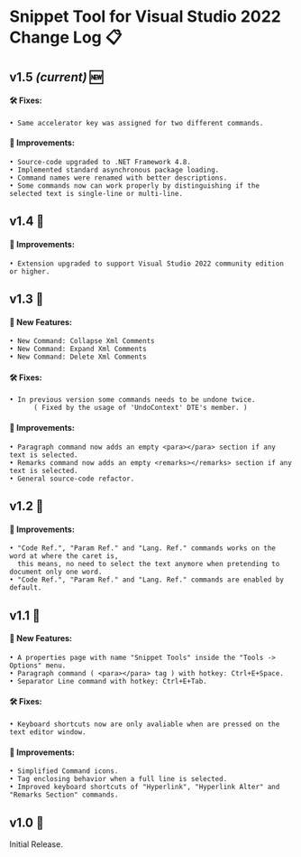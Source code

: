 # Snippet Tool for Visual Studio 2022 Change Log 📋

## v1.5 *(current)* 🆕
#### 🛠️ Fixes:
    • Same accelerator key was assigned for two different commands.
#### 🌟 Improvements:
    • Source-code upgraded to .NET Framework 4.8.
    • Implemented standard asynchronous package loading.
    • Command names were renamed with better descriptions.
    • Some commands now can work properly by distinguishing if the selected text is single-line or multi-line.

## v1.4 🔄
#### 🌟 Improvements:
    • Extension upgraded to support Visual Studio 2022 community edition or higher.

## v1.3 🔄
#### 🚀 New Features:
    • New Command: Collapse Xml Comments
    • New Command: Expand Xml Comments
    • New Command: Delete Xml Comments
#### 🛠️ Fixes:
    • In previous version some commands needs to be undone twice. 
          ( Fixed by the usage of 'UndoContext' DTE's member. )
#### 🌟 Improvements:
    • Paragraph command now adds an empty <para></para> section if any text is selected.
    • Remarks command now adds an empty <remarks></remarks> section if any text is selected.
    • General source-code refactor.

## v1.2 🔄
#### 🌟 Improvements:
    • "Code Ref.", "Param Ref." and "Lang. Ref." commands works on the word at where the caret is, 
      this means, no need to select the text anymore when pretending to document only one word.
    • "Code Ref.", "Param Ref." and "Lang. Ref." commands are enabled by default.

## v1.1 🔄
#### 🚀 New Features:
    • A properties page with name "Snippet Tools" inside the "Tools -> Options" menu.
    • Paragraph command ( <para></para> tag ) with hotkey: Ctrl+E+Space.
    • Separator Line command with hotkey: Ctrl+E+Tab.
#### 🛠️ Fixes:
    • Keyboard shortcuts now are only avaliable when are pressed on the text editor window.
#### 🌟 Improvements:
    • Simplified Command icons.
    • Tag enclosing behavior when a full line is selected.
    • Improved keyboard shortcuts of "Hyperlink", "Hyperlink Alter" and "Remarks Section" commands.

## v1.0 🔄
Initial Release.